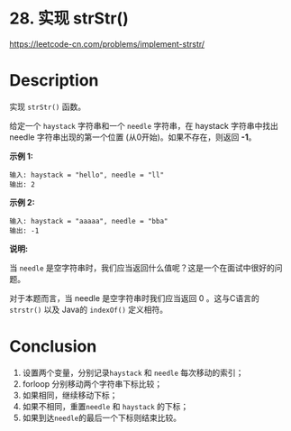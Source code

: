 # 28. 实现 strStr()

https://leetcode-cn.com/problems/implement-strstr/

# Description

实现 `strStr()` 函数。

给定一个 `haystack` 字符串和一个 `needle` 字符串，在 haystack 字符串中找出 needle 字符串出现的第一个位置 (从0开始)。如果不存在，则返回  **-1**。

**示例 1:**

```
输入: haystack = "hello", needle = "ll"
输出: 2
```

**示例 2:**

```
输入: haystack = "aaaaa", needle = "bba"
输出: -1
```

**说明:**

当 `needle` 是空字符串时，我们应当返回什么值呢？这是一个在面试中很好的问题。

对于本题而言，当 needle 是空字符串时我们应当返回 0 。这与C语言的 `strstr()` 以及 Java的 `indexOf()` 定义相符。



# Conclusion

1. 设置两个变量，分别记录`haystack` 和 `needle`  每次移动的索引；
2. forloop 分别移动两个字符串下标比较；
3. 如果相同，继续移动下标；
4. 如果不相同，重置`needle` 和 `haystack` 的下标；
5. 如果到达`needle`的最后一个下标则结束比较。


